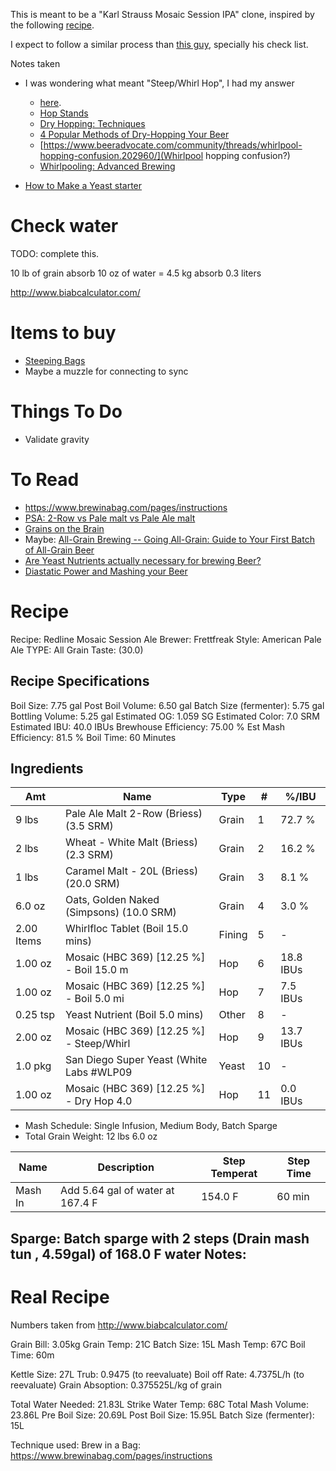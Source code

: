 This is meant to be a "Karl Strauss Mosaic Session IPA" clone, inspired by the following [recipe](http://www.homebrewtalk.com/showthread.php?t=550110).

I expect to follow a similar process than [this guy](https://github.com/matslina/beer), specially his check list.


Notes taken
* I was wondering what meant "Steep/Whirl Hop", I had my answer 
     * [here](https://www.beeradvocate.com/community/threads/steeping-hops.212379/#post-2791009). 
     * [Hop Stands](https://byo.com/mead/item/2808-hop-stands)
     * [Dry Hopping: Techniques](https://byo.com/mead/item/569-dry-hopping-techniques)
     * [4 Popular Methods of Dry-Hopping Your Beer](https://learn.kegerator.com/dry-hopping/)
     * [https://www.beeradvocate.com/community/threads/whirlpool-hopping-confusion.202960/](Whirlpool hopping confusion?)
     * [Whirlpooling: Advanced Brewing](https://byo.com/stories/issue/item/2005-whirlpooling-advanced-brewing)
  
  
* [How to Make a Yeast starter](http://homebrewacademy.com/how-to-make-a-yeast-starter/)


Check water
===========

TODO: complete this.

10 lb of grain absorb 10 oz of water = 4.5 kg absorb 0.3 liters


http://www.biabcalculator.com/
  
Items to buy
===========

* [Steeping Bags](https://www.morebeer.com/category/hop-grain-steeping-bags-brewing.html)
* Maybe a muzzle for connecting to sync
     
Things To Do
============

* Validate gravity

To Read
=======

* https://www.brewinabag.com/pages/instructions
* [PSA: 2-Row vs Pale malt vs Pale Ale malt](https://www.reddit.com/r/Homebrewing/comments/3d8yvz/psa_2_row_vs_pale_malt_vs_pale_ale_malt/) 
* [Grains on the Brain](http://byo.com/mead/item/710-grain-on-the-brain)
* Maybe: [All-Grain Brewing -- Going All-Grain: Guide to Your First Batch of All-Grain Beer](https://byo.com/newbrew/all-grain)
* [Are Yeast Nutrients actually necessary for brewing Beer?](https://homebrew.stackexchange.com/questions/12622/are-yeast-nutrients-actually-necessary-for-brewing-beer)
* [Diastatic Power and Mashing your Beer](http://beersmith.com/blog/2010/01/04/diastatic-power-and-mashing-your-beer/)

Recipe
======


Recipe: Redline Mosaic Session Ale
Brewer: Frettfreak
Style: American Pale Ale
TYPE: All Grain
Taste: (30.0) 

Recipe Specifications
---------------------

Boil Size: 7.75 gal
Post Boil Volume: 6.50 gal
Batch Size (fermenter): 5.75 gal   
Bottling Volume: 5.25 gal
Estimated OG: 1.059 SG
Estimated Color: 7.0 SRM
Estimated IBU: 40.0 IBUs
Brewhouse Efficiency: 75.00 %
Est Mash Efficiency: 81.5 %
Boil Time: 60 Minutes


Ingredients
------------

|Amt                   |Name                                     |Type          |#        |%/IBU           |
|----------------------|-----------------------------------------|--------------|---------|----------------|
|9 lbs                 |Pale Ale Malt 2-Row (Briess) (3.5 SRM)   |Grain         |1        |72.7 %          |
|2 lbs                 |Wheat - White Malt (Briess) (2.3 SRM)    |Grain         |2        |16.2 %          |
|1 lbs                 |Caramel Malt - 20L (Briess) (20.0 SRM)   |Grain         |3        |8.1 %           |
|6.0 oz                |Oats, Golden Naked (Simpsons) (10.0 SRM) |Grain         |4        |3.0 %           |
|2.00 Items            |Whirlfloc Tablet (Boil 15.0 mins)        |Fining        |5        |-               |
|1.00 oz               |Mosaic (HBC 369) [12.25 %] - Boil 15.0 m |Hop           |6        |18.8 IBUs       |
|1.00 oz               |Mosaic (HBC 369) [12.25 %] - Boil 5.0 mi |Hop           |7        |7.5 IBUs        |
|0.25 tsp              |Yeast Nutrient (Boil 5.0 mins)           |Other         |8        |-               |
|2.00 oz               |Mosaic (HBC 369) [12.25 %] - Steep/Whirl |Hop           |9        |13.7 IBUs       |
|1.0 pkg               |San Diego Super Yeast (White Labs #WLP09 |Yeast         |10       |-               |
|1.00 oz               |Mosaic (HBC 369) [12.25 %] - Dry Hop 4.0 |Hop           |11       |0.0 IBUs        |


* Mash Schedule: Single Infusion, Medium Body, Batch Sparge
* Total Grain Weight: 12 lbs 6.0 oz


|Name              |Description                             |Step Temperat |Step Time   |
|------------------|----------------------------------------|--------------|------------|
|Mash In           |Add 5.64 gal of water at 167.4 F        |154.0 F       |60 min      |

Sparge: Batch sparge with 2 steps (Drain mash tun , 4.59gal) of 168.0 F water
Notes:
------


Real Recipe
===========

Numbers taken from http://www.biabcalculator.com/

Grain Bill: 3.05kg
Grain Temp: 21C
Batch Size: 15L
Mash Temp: 67C
Boil Time: 60m

Kettle Size: 27L
Trub: 0.9475 (to reevaluate)
Boil off Rate: 4.7375L/h (to reevaluate)
Grain Absoption: 0.375525L/kg of grain

Total Water Needed: 21.83L
Strike Water Temp: 68C
Total Mash Volume: 23.86L
Pre Boil Size: 20.69L
Post Boil Size: 15.95L
Batch Size (fermenter): 15L


Technique used: Brew in a Bag: https://www.brewinabag.com/pages/instructions
